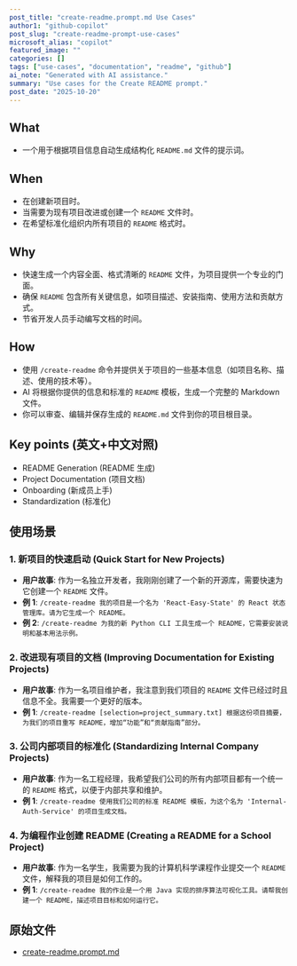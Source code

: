 ```yaml
---
post_title: "create-readme.prompt.md Use Cases"
author1: "github-copilot"
post_slug: "create-readme-prompt-use-cases"
microsoft_alias: "copilot"
featured_image: ""
categories: []
tags: ["use-cases", "documentation", "readme", "github"]
ai_note: "Generated with AI assistance."
summary: "Use cases for the Create README prompt."
post_date: "2025-10-20"
---
```


<!-- markdownlint-disable MD041 -->

## What

- 一个用于根据项目信息自动生成结构化 `README.md` 文件的提示词。

## When

- 在创建新项目时。
- 当需要为现有项目改进或创建一个 `README` 文件时。
- 在希望标准化组织内所有项目的 `README` 格式时。

## Why

- 快速生成一个内容全面、格式清晰的 `README` 文件，为项目提供一个专业的门面。
- 确保 `README` 包含所有关键信息，如项目描述、安装指南、使用方法和贡献方式。
- 节省开发人员手动编写文档的时间。

## How

- 使用 `/create-readme` 命令并提供关于项目的一些基本信息（如项目名称、描述、使用的技术等）。
- AI 将根据你提供的信息和标准的 `README` 模板，生成一个完整的 Markdown 文件。
- 你可以审查、编辑并保存生成的 `README.md` 文件到你的项目根目录。

## Key points (英文+中文对照)

- README Generation (README 生成)
- Project Documentation (项目文档)
- Onboarding (新成员上手)
- Standardization (标准化)

## 使用场景

### 1. 新项目的快速启动 (Quick Start for New Projects)

- **用户故事**: 作为一名独立开发者，我刚刚创建了一个新的开源库，需要快速为它创建一个 `README` 文件。
- **例 1**: `/create-readme 我的项目是一个名为 'React-Easy-State' 的 React 状态管理库。请为它生成一个 README。`
- **例 2**: `/create-readme 为我的新 Python CLI 工具生成一个 README，它需要安装说明和基本用法示例。`

### 2. 改进现有项目的文档 (Improving Documentation for Existing Projects)

- **用户故事**: 作为一名项目维护者，我注意到我们项目的 `README` 文件已经过时且信息不全。我需要一个更好的版本。
- **例 1**: `/create-readme [selection=project_summary.txt] 根据这份项目摘要，为我们的项目重写 README，增加“功能”和“贡献指南”部分。`

### 3. 公司内部项目的标准化 (Standardizing Internal Company Projects)

- **用户故事**: 作为一名工程经理，我希望我们公司的所有内部项目都有一个统一的 `README` 格式，以便于内部共享和维护。
- **例 1**: `/create-readme 使用我们公司的标准 README 模板，为这个名为 'Internal-Auth-Service' 的项目生成文档。`

### 4. 为编程作业创建 README (Creating a README for a School Project)

- **用户故事**: 作为一名学生，我需要为我的计算机科学课程作业提交一个 `README` 文件，解释我的项目是如何工作的。
- **例 1**: `/create-readme 我的作业是一个用 Java 实现的排序算法可视化工具。请帮我创建一个 README，描述项目目标和如何运行它。`

## 原始文件

- [create-readme.prompt.md](../../prompts/create-readme.prompt.md)
